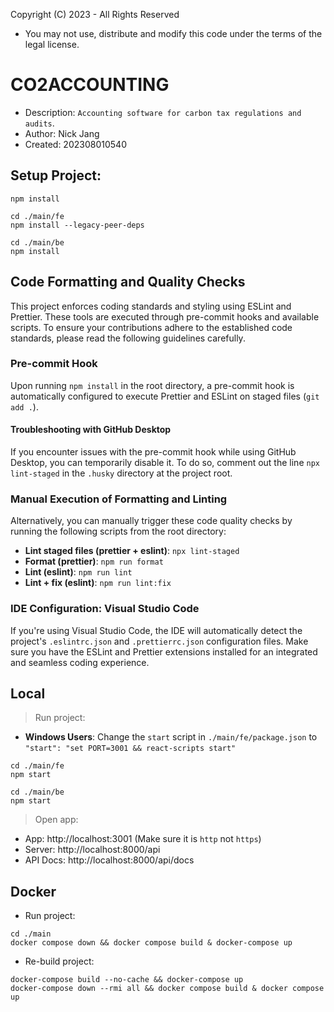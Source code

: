 Copyright (C) 2023 - All Rights Reserved

- You may not use, distribute and modify this code under the terms of the legal license.

# CO2ACCOUNTING

- Description: `Accounting software for carbon tax regulations and audits`.
- Author: Nick Jang
- Created: 202308010540

## Setup Project:

```
npm install

cd ./main/fe
npm install --legacy-peer-deps

cd ./main/be
npm install
```

## Code Formatting and Quality Checks

This project enforces coding standards and styling using ESLint and Prettier. These tools are executed through pre-commit hooks and available scripts. To ensure your contributions adhere to the established code standards, please read the following guidelines carefully.

### Pre-commit Hook

Upon running `npm install` in the root directory, a pre-commit hook is automatically configured to execute Prettier and ESLint on staged files (`git add .`).

#### Troubleshooting with GitHub Desktop

If you encounter issues with the pre-commit hook while using GitHub Desktop, you can temporarily disable it. To do so, comment out the line `npx lint-staged` in the `.husky` directory at the project root.

### Manual Execution of Formatting and Linting

Alternatively, you can manually trigger these code quality checks by running the following scripts from the root directory:

- **Lint staged files (prettier + eslint)**: `npx lint-staged`
- **Format (prettier)**: `npm run format`
- **Lint (eslint)**: `npm run lint`
- **Lint + fix (eslint)**: `npm run lint:fix`

### IDE Configuration: Visual Studio Code

If you're using Visual Studio Code, the IDE will automatically detect the project's `.eslintrc.json` and `.prettierrc.json` configuration files. Make sure you have the ESLint and Prettier extensions installed for an integrated and seamless coding experience.

## Local

> Run project:

- **Windows Users**: Change the `start` script in `./main/fe/package.json` to `"start": "set PORT=3001 && react-scripts start"`

```
cd ./main/fe
npm start

cd ./main/be
npm start
```

> Open app:

- App: http://localhost:3001 (Make sure it is `http` not `https`)
- Server: http://localhost:8000/api
- API Docs: http://localhost:8000/api/docs

## Docker

- Run project:

```
cd ./main
docker compose down && docker compose build & docker-compose up
```

- Re-build project:

```
docker-compose build --no-cache && docker-compose up
docker-compose down --rmi all && docker compose build & docker compose up
```
